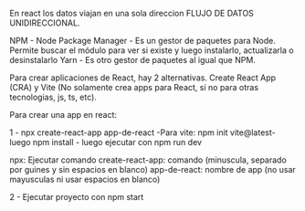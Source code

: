 En react los datos viajan en una sola direccion FLUJO DE DATOS UNIDIRECCIONAL.

NPM - Node Package Manager - Es un gestor de paquetes para Node. Permite buscar el módulo para ver si existe y luego instalarlo, actualizarla o desinstalarlo
Yarn - Es otro gestor de paquetes al igual que NPM.

Para crear aplicaciones de React, hay 2 alternativas. Create React App (CRA) y Vite (No solamente crea apps para React, si no para otras tecnologias, js, ts, etc).

Para crear una app en react:

1 - npx create-react-app app-de-react
-Para vite: npm init vite@latest- luego npm install - luego ejecutar con npm run dev

npx: Ejecutar comando
create-react-app: comando (minuscula, separado por guines y sin espacios en blanco)
app-de-react: nombre de app (no usar mayusculas ni usar espacios en blanco)

2 - Ejecutar proyecto con npm start